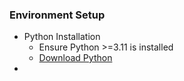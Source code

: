 ### Environment Setup
- Python Installation
	- Ensure Python >=3.11 is installed
	- [Download Python](https://www.python.org/downloads/)
- 